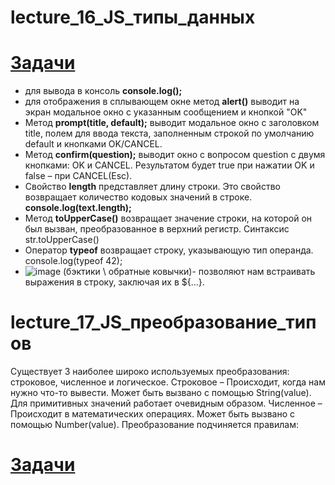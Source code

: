 # lecture_16_JS_типы_данных  
#  [Задачи ](https://github.com/schoolteacherMP/lecture_16_JS/blob/main/tasks16.md)  

-  для вывода в консоль **console.log();**  
-  для отображения в сплывающем окне метод **alert()** выводит на экран модальное окно с указанным сообщением и кнопкой "OK"  
-  Метод **prompt(title, default);** выводит модальное окно с заголовком title, полем для ввода текста, заполненным строкой по умолчанию default и кнопками OK/CANCEL. 
-  Метод **confirm(question);** выводит окно с вопросом question с двумя кнопками: OK и CANCEL. Результатом будет true при нажатии OK и false – при CANCEL(Esc).  
-  Свойство **length** представляет длину строки. Это свойство возвращает количество кодовых значений в строке.  **console.log(text.length);**  
-  Метод **toUpperCase()** возвращает значение строки, на которой он был вызван, преобразованное в верхний регистр. Синтаксис str.toUpperCase()  
-  Оператор **typeof** возвращает строку, указывающую тип операнда. console.log(typeof 42);  
-  ![image](https://user-images.githubusercontent.com/113675674/211532126-33440812-147c-44f3-99bc-638f40f0ea8c.png) (бэктики \ обратные ковычки)- позволяют нам встраивать выражения в строку, заключая их в ${…}.  


# lecture_17_JS_преобразование_типов  
Существует 3 наиболее широко используемых преобразования: строковое, численное и логическое.
Строковое – Происходит, когда нам нужно что-то вывести. Может быть вызвано с помощью String(value). Для примитивных значений работает очевидным образом.
Численное – Происходит в математических операциях. Может быть вызвано с помощью Number(value).
Преобразование подчиняется правилам:

#  [Задачи ](https://github.com/schoolteacherMP/lecture_16_JS/blob/main/tasks17.md)  


